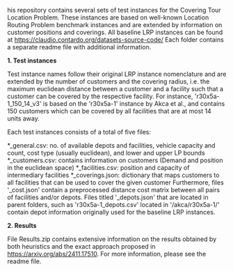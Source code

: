 his repository contains several sets of test instances for the Covering Tour Location Problem. These instances are based on well-known Location Routing Problem benchmark instances and are extended by information on customer positions and coverings. All baseline LRP instances can be found at https://claudio.contardo.org/datasets-source-code/
Each folder contains a separate readme file with additional information.


**1. Test instances**

Test instance names follow their original LRP instance nomenclature and are extended by the number of customers and the covering radius, i.e. the maximum euclidean distance between a customer and a facility such that a customer can be covered by the respective facility. For instance, 'r30x5a-1_150_14_v3' is based on the 'r30x5a-1' instance by Akca et al., and contains 150 customers which can be covered by all facilities that are at most 14 units away.

Each test instances consists of a total of five files:

*_general.csv: no. of available depots and facilities, vehicle capacity and count, cost type (usually euclidean), and lower and upper LP bounds
*_customers.csv: contains information on customers (Demand and position in the euclidean space)
*_facilities.csv: position and capacity of intermediary facilities
*_coverings.json: dictionary that maps customers to all facilities that can be used to cover the given customer
Furthermore, files '_cost.json' contain a preprocessed distance cost matrix between all pairs of facilities and/or depots. Files titled '_depots.json' that are located in parent folders, such as 'r30x5a-1_depots.csv' located in '/akca/r30x5a-1/' contain depot information originally used for the baseline LRP instances.


**2. Results**

File Results.zip contains extensive information on the results obtained by both heuristics and the exact approach proposed in https://arxiv.org/abs/2411.17510. For more
information, please see the readme file.
